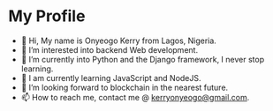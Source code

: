 # My Profile

- 👋 Hi, My name is Onyeogo Kerry from Lagos, Nigeria.
- 👀 I’m interested into backend Web development.
- 🌱 I’m currently into Python and the Django framework, I never stop learning.
- 🌱 I am currently learning JavaScript and NodeJS.
- 💞️ I’m looking forward to blockchain in the nearest future.
- 📫 How to reach me, contact me @ kerryonyeogo@gmail.com.

<!---
kerry407/kerry407 is a ✨ special ✨ repository because its `README.md` (this file) appears on your GitHub profile.
You can click the Preview link to take a look at your changes.
--->
